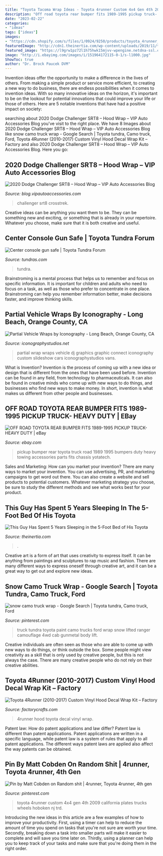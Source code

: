 ```yaml
---
title: "Toyota Tacoma Wrap Ideas - Toyota 4runner Custom 4x4 Gen 4th 2009 California Plates Trucks Wheels Hoboken Nj Trd"
description: "Off road toyota rear bumper fits 1989-1995 pickup truck- heavy duty"
date: "2023-02-22"
categories:
- "ideas"
tags: ["ideas"]
images:
- "https://cdn.shopify.com/s/files/1/0924/9250/products/toyota_4runner_1017_hood_amendment_4f745e41-652a-47c8-947b-927d0b7f5111_1024x1024.jpg?v=1541100362"
featuredImage: "http://cdn1.theinertia.com/wp-content/uploads/2019/11/toyota.jpg"
featured_image: "https://l9grw1pz72l1h75hwk15mjvv-wpengine.netdna-ssl.com/wp-content/uploads/2020/04/JAW_8276.jpg"
image: "http://i.ebayimg.com/images/i/151964172115-0-1/s-l1000.jpg"
ShowToc: true
author: "Dr. Brock Paucek DVM"
---
```



Invention ideas offer the opportunity to make a difference in the lives of others. From making a simple product or service more efficient, to creating a new way to do business, there are endless possibilities when it comes to invention ideas. With so many innovative ideas on the horizon, it's important to be on the lookout for potential innovations that could improve your life or those of others. Here are 5 notable inventions that have had a positive impact on society: 
	

		
searching about 2020 Dodge Challenger SRT8 – Hood Wrap – VIP Auto Accessories Blog you've visit to the right place. We have 8 Images about 2020 Dodge Challenger SRT8 – Hood Wrap – VIP Auto Accessories Blog like snow camo truck wrap - Google Search | Toyota tundra, Camo truck, Ford, Toyota 4Runner (2010-2017) Custom Vinyl Hood Decal Wrap Kit – Factory and also 2020 Dodge Challenger SRT8 – Hood Wrap – VIP Auto Accessories Blog. Here you go:
		
    
## 2020 Dodge Challenger SRT8 – Hood Wrap – VIP Auto Accessories Blog

<img loading=lazy src="https://l9grw1pz72l1h75hwk15mjvv-wpengine.netdna-ssl.com/wp-content/uploads/2020/04/JAW_8276.jpg" onerror="this.onerror=null;this.src='https://tse4.mm.bing.net/th?id=OIP.MyziLS10TjHAeQ3wnwbVXQHaDt&amp;pid=15.1';" alt="2020 Dodge Challenger SRT8 – Hood Wrap – VIP Auto Accessories Blog">

_Source: blog.vipautoaccessories.com_

>challenger srt8 crosstrek. 

	

Creative ideas can be anything you want them to be. They can be something new and exciting, or something that is already in your repertoire. Whatever you choose, make sure that it is both creative and useful.

    
## Center Console Gun Safe | Toyota Tundra Forum

<img loading=lazy src="https://tnstatic.net/attachments/kjg-jpg.505685/" onerror="this.onerror=null;this.src='https://tse2.mm.bing.net/th?id=OIP.ZH6tl_L5rp-e05ChpdI8cAHaJ4&amp;pid=15.1';" alt="Center console gun safe | Toyota Tundra Forum">

_Source: tundras.com_

>tundra. 

	

Brainstroming is a mental process that helps us to remember and focus on specific information. It is important for children and adults who need to focus on a task, as well as those who prefer to concentrate in one place. Brainstroming can help you remember information better, make decisions faster, and improve thinking skills.

    
## Partial Vehicle Wraps By Iconography - Long Beach, Orange County, CA

<img loading=lazy src="http://www.iconographystudios.net/wp-content/gallery/partial-wraps/newpartial_wrap2.jpg" onerror="this.onerror=null;this.src='https://tse2.mm.bing.net/th?id=OIP.FZVsq4o5ZBNVXM2m3NX4OgHaE7&amp;pid=15.1';" alt="Partial Vehicle Wraps by Iconography - Long Beach, Orange County, CA">

_Source: iconographystudios.net_

>partial wrap wraps vehicle dj graphics graphic connect iconography custom slideshow cars iconographystudios vans. 

	

What is Invention?
Invention is the process of coming up with a new idea or design that is different from the ones that have been used before. Invention can be found in any field, from technology to pharmaceuticals. It can also be found in creative minds who come up with new ways to do things, and businesses who find new ways to make money. In short, invention is what makes us different from other people and businesses.

    
## OFF ROAD TOYOTA REAR BUMPER FITS 1989-1995 PICKUP TRUCK- HEAVY DUTY | EBay

<img loading=lazy src="http://i.ebayimg.com/images/i/151964172115-0-1/s-l1000.jpg" onerror="this.onerror=null;this.src='https://tse1.mm.bing.net/th?id=OIP.dfSI_g0V2J16cqOdOY2RBAHaF9&amp;pid=15.1';" alt="OFF ROAD TOYOTA REAR BUMPER FITS 1989-1995 PICKUP TRUCK- HEAVY DUTY | eBay">

_Source: ebay.com_

>pickup bumper rear toyota truck road 1989 1995 bumpers duty heavy towing accessories parts fits chassis yotatech. 

	

Sales and Marketing: How can you market your invention?
There are many ways to market your invention. You can use advertising, PR, and marketing campaigns to get word out there. You can also create a website and sell products to potential customers. Whatever marketing strategy you choose, be sure to study the different methods and see what works best for your product.

    
## This Guy Has Spent 5 Years Sleeping In The 5-Foot Bed Of His Toyota

<img loading=lazy src="http://cdn1.theinertia.com/wp-content/uploads/2019/11/toyota.jpg" onerror="this.onerror=null;this.src='https://tse4.mm.bing.net/th?id=OIP.TSp4CLJArZjl8kKJrZeNYQHaES&amp;pid=15.1';" alt="This Guy Has Spent 5 Years Sleeping in the 5-Foot Bed of His Toyota">

_Source: theinertia.com_

>. 

	

Creative art is a form of art that uses creativity to express itself. It can be anything from paintings and sculptures to rap music and fashion. There are many different ways to express oneself through creative art, and it can be a great way to get out and explore new ideas.

    
## Snow Camo Truck Wrap - Google Search | Toyota Tundra, Camo Truck, Ford

<img loading=lazy src="https://i.pinimg.com/736x/d9/e2/59/d9e25929311d641f7903c4fd633de720--truck-paint-camo-truck.jpg" onerror="this.onerror=null;this.src='https://tse3.mm.bing.net/th?id=OIP.BxxKuJagIe-HF7rsGzsbMQHaE7&amp;pid=15.1';" alt="snow camo truck wrap - Google Search | Toyota tundra, Camo truck, Ford">

_Source: pinterest.com_

>truck tundra toyota paint camo trucks ford wrap snow lifted ranger camouflage 4wd cab gunmetal body lift. 

	

Creative individuals are often seen as those who are able to come up with new ways to do things, or think outside the box. Some people might view creativity as a skill that is only used by creative people, but this is not always the case. There are many creative people who do not rely on their creative abilities.

    
## Toyota 4Runner (2010-2017) Custom Vinyl Hood Decal Wrap Kit – Factory

<img loading=lazy src="https://cdn.shopify.com/s/files/1/0924/9250/products/toyota_4runner_1017_hood_amendment_4f745e41-652a-47c8-947b-927d0b7f5111_1024x1024.jpg?v=1541100362" onerror="this.onerror=null;this.src='https://tse4.mm.bing.net/th?id=OIP.ztnBGyLnaczh5M7nsaPMRgHaE4&amp;pid=15.1';" alt="Toyota 4Runner (2010-2017) Custom Vinyl Hood Decal Wrap Kit – Factory">

_Source: factorycrafts.com_

>4runner hood toyota decal vinyl wrap. 

	

Patent law: How do patent applications and law differ?
Patent law is different than patent applications. Patent applications are written in a specific language, while patent law is a system of rules that apply to all patent applications. The different ways patent laws are applied also affect the way patents can be obtained.

    
## Pin By Matt Cobden On Random Shit | 4runner, Toyota 4runner, 4th Gen

<img loading=lazy src="https://i.pinimg.com/736x/74/6b/e6/746be63d3e6018e28c5ee87ac4fd8f6d--toyota-trucks-toyota-.jpg" onerror="this.onerror=null;this.src='https://tse2.mm.bing.net/th?id=OIP.0JprqSctb7VShMd2ciopbwHaHa&amp;pid=15.1';" alt="Pin by Matt Cobden on Random shit | 4runner, Toyota 4runner, 4th gen">

_Source: pinterest.com_

>toyota 4runner custom 4x4 gen 4th 2009 california plates trucks wheels hoboken nj trd. 

	

Introducing the new ideas in this article are a few examples of how to improve your productivity. First, using a timer can help to reduce the amount of time you spend on tasks that you're not sure are worth your time. Secondly, breaking down a task into smaller parts will make it easier to complete and will save you time later on. Thirdly, using a planner can help you to keep track of your tasks and make sure that you're doing them in the right order.

